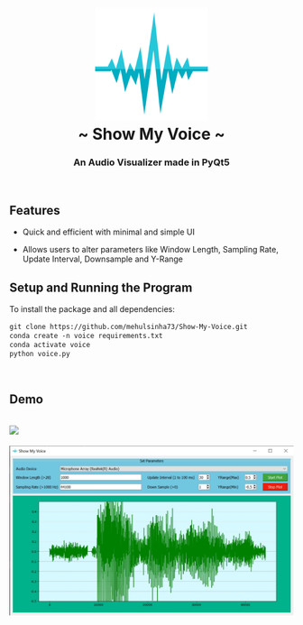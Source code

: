 <h1 align="center">
<img src="sound-wave.png" width=200 height=200/><br>
    ~ Show My Voice ~
</h1>


<h3 align="center">An Audio Visualizer made in PyQt5</h3>
<br>

## Features

- Quick and efficient with minimal and simple UI

- Allows users to alter parameters like Window Length, Sampling Rate, Update Interval, Downsample and Y-Range


## Setup and Running the Program

To install the package and all dependencies:

```
git clone https://github.com/mehulsinha73/Show-My-Voice.git
conda create -n voice requirements.txt
conda activate voice
python voice.py
```

<br>

## Demo
<br>
<img src="demo.gif">
<br>
<br>
<img src="img.jpg">


